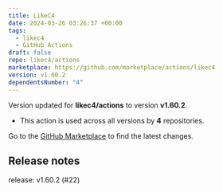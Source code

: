```yaml
---
title: LikeC4
date: 2024-03-26 03:26:37 +00:00
tags:
  - likec4
  - GitHub Actions
draft: false
repo: likec4/actions
marketplace: https://github.com/marketplace/actions/likec4
version: v1.60.2
dependentsNumber: "4"
---
```



Version updated for **likec4/actions** to version **v1.60.2**.
- This action is used across all versions by **4** repositories.

Go to the [GitHub Marketplace](https://github.com/marketplace/actions/likec4) to find the latest changes.

## Release notes

release: v1.60.2 (#22)
